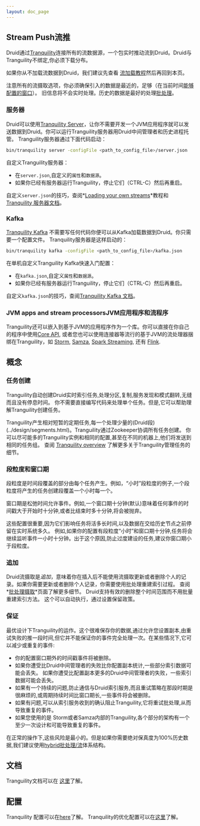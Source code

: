 ```yaml
---
layout: doc_page
---
```


## Stream Push流推

Druid通过[Tranquility](https://github.com/druid-io/tranquility/blob/master/README.md)连接所有的流数据源，一个包实时推动流到Druid。Druid与Tranguility不绑定,你必须下载分布。

<div class="note info">
如果你从不加载流数据到Druid，我们建议先查看
<a href="../tutorials/tutorial-streams.html">流加载教程</a>然后再回到本页。
</div>

注意所有的流摄取选项，你必须确保引入的数据是最近的，足够（在当前时间[能够配置的窗口](#segmentgranularity-and-windowperiod)）。
旧信息将不会实时处理。历史的数据是最好的处理[批处理](../ingestion/batch-ingestion.html)。

### 服务器

Druid可以使用[Tranquility Server](https://github.com/druid-io/tranquility/blob/master/docs/server.md)，让你不需要开发一个JVM应用程序就可以发送数据到Druid。你可以运行Tranguility服务器用Druid中间管理者和历史进程托管。
Tranguility服务器通过下面代码启动：
```bash
bin/tranquility server -configFile <path_to_config_file>/server.json
```

自定义Tranguility服务器：
- 在`server.json`,自定义的`属性`和`数据源`。
- 如果你已经有服务器运行Tranguility，停止它们（CTRL-C）然后再重启。

自定义`server.json`的技巧，查阅*[Loading your own streams](../tutorials/tutorial-streams.html)*教程和[Tranquility 服务器文档](https://github.com/druid-io/tranquility/blob/master/docs/server.md)。

### Kafka
[Tranquility Kafka](https://github.com/druid-io/tranquility/blob/master/docs/kafka.md)
不需要写任何代码你便可以从Kafka加载数据到Druid。你只需要一个配置文件。
Tranquility服务器是这样启动的：
```bash
bin/tranquility kafka -configFile <path_to_config_file>/kafka.json
```

在单机自定义Tranguility Kafka快速入门配置：
- 在`kafka.json`,自定义`属性`和`数据源`。
- 如果你已经有服务器运行Tranguility，停止它们（CTRL-C）然后再重启。

自定义`kafka.json`的技巧，查阅[Tranquility Kafka 文档](https://github.com/druid-io/tranquility/blob/master/docs/kafka.md)。

### JVM apps and stream processorsJVM应用程序和流程序

Tranguility还可以嵌入到基于JVM的应用程序作为一个库。你可以直接在你自己的程序中使用[Core API](https://github.com/druid-io/tranquility/blob/master/docs/core.md),
或者您也可以使用连接器等流行的基于JVM的流处理器捆绑在Tranguility，如
[Storm](https://github.com/druid-io/tranquility/blob/master/docs/storm.md),
[Samza](https://github.com/druid-io/tranquility/blob/master/docs/samza.md),
[Spark Streaming](https://github.com/druid-io/tranquility/blob/master/docs/spark.md), 还有
[Flink](https://github.com/druid-io/tranquility/blob/master/docs/flink.md).
## 概念

### 任务创建

Tranguility自动创建Druid实时索引任务,处理分区,复制,服务发现和模式翻转,无缝而且没有停息时间。
你不需要直接编写代码来处理单个任务。但是,它可以帮助理解Tranguility创建任务。

Tranguility产生相对短暂的定期任务,每一个处理少量的(Druid段)(../design/segments.html)。Tranguility通过Zookeeper协调所有任务创建。
你可以尽可能多的Tranguility实例和相同的配置,甚至在不同的机器上,他们将发送到相同的任务组。
查阅 [Tranquility overview](https://github.com/druid-io/tranquility/blob/master/docs/overview.md)
了解更多关于Tranguility管理任务的细节。
### 段粒度和窗口期

段粒度是时间段覆盖的部分由每个任务产生。例如，“小时”段粒度的例子,一个段粒度将产生的任务创建段覆盖一个小时每一个。

窗口期是松弛时间允许事件。例如,一个窗口期十分钟(默认)意味着任何事件的时间戳大于开始时十分钟,或者比结束时多十分钟,将会被抛弃。

这些配置很重要,因为它们影响任务将活多长时间,以及数据在交给历史节点之前停留在实时系统多久。
例如,如果你的配置有段粒度“小时”和窗口期十分钟,任务将会继续监听事件一小时十分钟。出于这个原因,防止过度建设的任务,建议你窗口期小于段粒度。
### 追加

Druid流摄取是*追加*，意味着你在插入后不能使用流摄取更新或者删除个人的记录。如果你需要更新或者删除个人记录，你需要使用批处理重建索引过程。
查阅 *[批处理摄取](batch-ingestion.html)*页面了解更多细节。
Druid支持有效的删除整个时间范围而不用批量重建索引方法。
这个可以自动执行，通过设置保留政策。

### 保证

最优设计下Tranguility的运作。这个很难保存你的数据,通过允许您设置副本,由重试失败的推一段时间,但它并不能保证你的事件完全处理一次。在某些情况下,它可以减少或重复的事件:

- 你的配置窗口期外的时间戳事件将被删除。
- 如果你遭受比Druid中间管理者的失败比你配置副本统计,一些部分索引数据可能会丢失。
如果你遭受比配置副本更多的Druid中间管理者的失败，一些索引数据可能会丢失。
- 如果有一个持续的问题,防止通信与Druid索引服务,而且重试策略在那段时期是很麻烦的,或周期持续时间比窗口期长,一些事件将会被删除。
- 如果有问题,可以从索引服务收到的确认阻止Tranguility,它将重试批处理,从而导致重复的事件。
- 如果您使用的是 Storm或者Samza内部的Tranguility,各个部分的架构有一个至少一次设计和可能导致重复的事件。

在正常的操作下,这些风险是最小的。但是如果你需要绝对保真度为100%历史数据,我们建议使用[hybrid批处理/流](../tutorials/ingestion.html#hybrid-batch-streaming)体系结构。
## 文档

Tranguility文档可以在 [这里](https://github.com/druid-io/tranquility/blob/master/README.md)了解。
## 配置
Tranquility 配置可以在[here](https://github.com/druid-io/tranquility/blob/master/docs/configuration.md)了解。
Tranquility的优化配置可以在[这里](http://static.druid.io/tranquility/api/latest/#com.metamx.tranquility.druid.DruidTuning)了解。 
